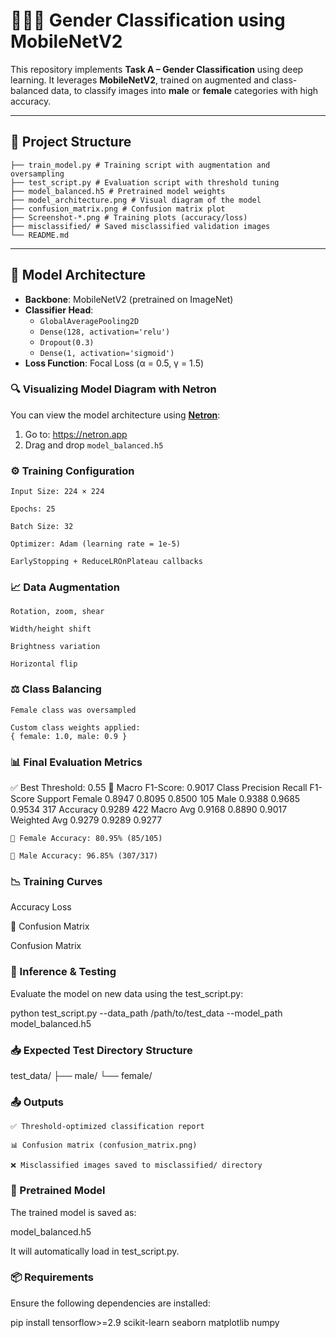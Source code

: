 # 🧑‍🤝‍🧑 Gender Classification using MobileNetV2

This repository implements **Task A – Gender Classification** using deep learning. It leverages **MobileNetV2**, trained on augmented and class-balanced data, to classify images into **male** or **female** categories with high accuracy.

---

## 📁 Project Structure
```
├── train_model.py # Training script with augmentation and oversampling
├── test_script.py # Evaluation script with threshold tuning
├── model_balanced.h5 # Pretrained model weights
├── model_architecture.png # Visual diagram of the model
├── confusion_matrix.png # Confusion matrix plot
├── Screenshot-*.png # Training plots (accuracy/loss)
├── misclassified/ # Saved misclassified validation images
└── README.md
```
---

## 🧠 Model Architecture

- **Backbone**: MobileNetV2 (pretrained on ImageNet)
- **Classifier Head**:
  - `GlobalAveragePooling2D`
  - `Dense(128, activation='relu')`
  - `Dropout(0.3)`
  - `Dense(1, activation='sigmoid')`
- **Loss Function**: Focal Loss (α = 0.5, γ = 1.5)

### 🔍 Visualizing Model Diagram with Netron

You can view the model architecture using [**Netron**](https://netron.app):

1. Go to: https://netron.app  
2. Drag and drop `model_balanced.h5`

### ⚙️ Training Configuration

    Input Size: 224 × 224

    Epochs: 25

    Batch Size: 32

    Optimizer: Adam (learning rate = 1e-5)

    EarlyStopping + ReduceLROnPlateau callbacks

### 📈 Data Augmentation

    Rotation, zoom, shear

    Width/height shift

    Brightness variation

    Horizontal flip

### ⚖️ Class Balancing

    Female class was oversampled

    Custom class weights applied:
    { female: 1.0, male: 0.9 }

### 📊 Final Evaluation Metrics

✅ Best Threshold: 0.55
🎯 Macro F1-Score: 0.9017
Class	Precision	Recall	F1-Score	Support
Female	0.8947	0.8095	0.8500	105
Male	0.9388	0.9685	0.9534	317
Accuracy	0.9289			422
Macro Avg	0.9168	0.8890	0.9017	
Weighted Avg	0.9279	0.9289	0.9277	

    👩 Female Accuracy: 80.95% (85/105)

    👨 Male Accuracy: 96.85% (307/317)

### 📉 Training Curves
Accuracy	Loss
	
🔎 Confusion Matrix

Confusion Matrix

### 🚀 Inference & Testing

Evaluate the model on new data using the test_script.py:

python test_script.py --data_path /path/to/test_data --model_path model_balanced.h5

### 📥 Expected Test Directory Structure

test_data/
├── male/
└── female/

### 📤 Outputs

    ✅ Threshold-optimized classification report

    📊 Confusion matrix (confusion_matrix.png)

    ❌ Misclassified images saved to misclassified/ directory

### 💾 Pretrained Model

The trained model is saved as:

model_balanced.h5

It will automatically load in test_script.py.

### 📦 Requirements

Ensure the following dependencies are installed:

pip install tensorflow>=2.9 scikit-learn seaborn matplotlib numpy
